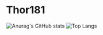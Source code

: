 # Thor181
![Anurag's GitHub stats](https://github-readme-stats.vercel.app/api?username=thor181&show_icons=true&theme=radical)
![Top Langs](https://github-readme-stats.vercel.app/api/top-langs/?username=thor181&layout=compact)
